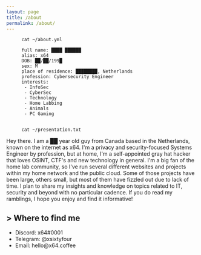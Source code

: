 ```yaml
---
layout: page
title: /about
permalink: /about/
---
```


<figure class="highlight"><pre><code class="language-yaml" data-lang="yaml"><span class="s">cat ~/about.yml</span></code></pre></figure>

<figure class="highlight"><pre><code class="language-yaml" data-lang="yaml"><span class="na">full name</span><span class="pi">:</span> <span class="s">████ ██████</span>
<span class="na">alias</span><span class="pi">:</span> <span class="s">x64</span>
<span class="na">DOB</span><span class="pi">:</span> <span class="s">██/██/199█</span>
<span class="na">sex</span><span class="pi">:</span> <span class="s">M</span>
<span class="na">place of residence</span><span class="pi">:</span> <span class="s">████████, Netherlands</span>
<span class="na">profession</span><span class="pi">:</span> <span class="s">Cybersecurity Engineer</span>
<span class="na">interests</span><span class="pi">:</span>
 <span class="pi">-</span> <span class="s">InfoSec</span>
 <span class="pi">-</span> <span class="s">CyberSec</span>
 <span class="pi">-</span> <span class="s">Technology</span>
 <span class="pi">-</span> <span class="s">Home Labbing</span>
 <span class="pi">-</span> <span class="s">Animals</span>
 <span class="pi">-</span> <span class="s">PC Gaming</span></code></pre></figure>

<figure class="highlight"><pre><code class="language-yaml" data-lang="yaml"><span class="s"><br>cat ~/presentation.txt</span></code></pre></figure>

<p>Hey there. I am a ██ year old guy from Canada based in the Netherlands, known on the internet as x64. I'm a privacy and security-focused Systems Engineer by profession, but at home, I'm a self-appointed gray hat hacker that loves OSINT, CTF's and new technology in general. I'm a big fan of the home lab community, so I've run several different websites and projects within my home network and the public cloud. Some of those projects have been large, others small, but most of them have fizzled out due to lack of time. I plan to share my insights and knowledge on topics related to IT, security and beyond with no particular cadence. If you do read my ramblings, I hope you enjoy and find it informative!
 
 <h2 id="-where-to-find-me">&gt; Where to find me</h2>
<ul>
  <li>Discord: x64#0001</li>
  <li>Telegram: @xsixtyfour</li>
  <li>Email: hello@x64.coffee</li>
</ul>

